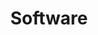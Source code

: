 ---
title: Software
image: "https://cdn.jsdelivr.net/gh/debuginn/image@main/img/202303191228166.jpg"
---